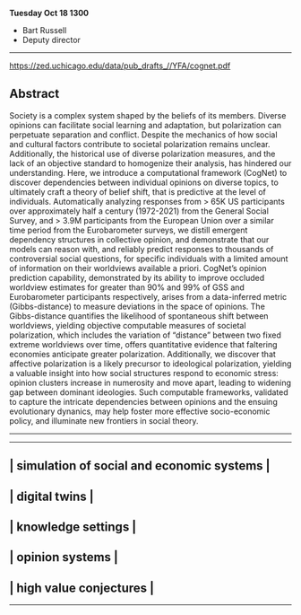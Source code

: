 **Tuesday Oct 18 1300**

+ Bart Russell 
+ Deputy director

----

https://zed.uchicago.edu/data/pub_drafts_//YFA/cognet.pdf

## Abstract

Society is a complex system shaped by the beliefs of its members. Diverse opinions can facilitate social
learning and adaptation, but polarization can perpetuate separation and conflict. Despite the mechanics
of how social and cultural factors contribute to societal polarization remains unclear. Additionally, the
historical use of diverse polarization measures, and the lack of an objective standard to homogenize
their analysis, has hindered our understanding. Here, we introduce a computational framework (CogNet)
to discover dependencies between individual opinions on diverse topics, to ultimately craft a theory of
belief shift, that is predictive at the level of individuals. Automatically analyzing responses from > 65K US
participants over approximately half a century (1972-2021) from the General Social Survey, and > 3.9M
participants from the European Union over a similar time period from the Eurobarometer surveys,
we distill emergent dependency structures in collective opinion, and demonstrate that our models can
reason with, and reliably predict responses to thousands of controversial social questions, for specific
individuals with a limited amount of information on their worldviews available a priori. CogNet’s opinion
prediction capability, demonstrated by its ability to improve occluded worldview estimates for greater
than 90% and 99% of GSS and Eurobarometer participants respectively, arises from a data-inferred metric
(Gibbs-distance) to measure deviations in the space of opinions. The Gibbs-distance quantifies the
likelihood of spontaneous shift between worldviews, yielding objective computable measures of societal
polarization, which includes the variation of “distance” between two fixed extreme worldviews over time,
offers quantitative evidence that faltering economies anticipate greater polarization. Additionally, we
discover that affective polarization is a likely precursor to ideological polarization, yielding a valuable
insight into how social structures respond to economic stress: opinion clusters increase in numerosity
and move apart, leading to widening gap between dominant ideologies. Such computable frameworks,
validated to capture the intricate dependencies between opinions and the ensuing evolutionary dynanics,
may help foster more effective socio-economic policy, and illuminate new frontiers in social theory.

---
--------------------------------------------
| simulation of social and economic systems | 
---------------------------------------------
| digital twins | 
-----------------
| knowledge settings | 
----------------------
| opinion systems | 
-------------------
| high value conjectures |
--------------------------
---





